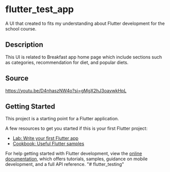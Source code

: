 # flutter_test_app

A UI that created to fits my understanding about Flutter development for the school course.

## Description

This UI is related to Breakfast app home page which include sections such as categories, recommendation for diet, and popular diets.

## Source

https://youtu.be/D4nhaszNW4o?si=gMgX2hJ3oaywkHpL

## Getting Started

This project is a starting point for a Flutter application.

A few resources to get you started if this is your first Flutter project:

- [Lab: Write your first Flutter app](https://docs.flutter.dev/get-started/codelab)
- [Cookbook: Useful Flutter samples](https://docs.flutter.dev/cookbook)

For help getting started with Flutter development, view the
[online documentation](https://docs.flutter.dev/), which offers tutorials,
samples, guidance on mobile development, and a full API reference.
"# flutter_testing"
